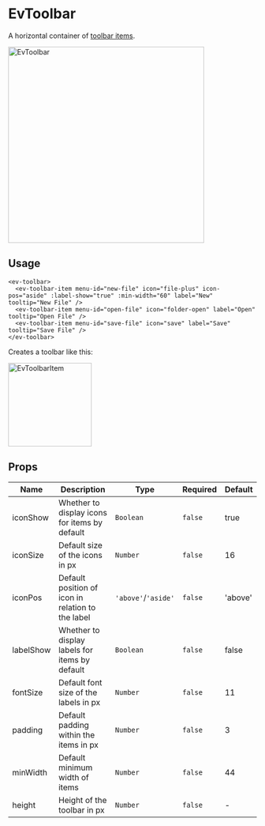 # EvToolbar

A horizontal container of [toolbar items](/EvToolbarItem).

<img width="397" alt="EvToolbar" src="https://user-images.githubusercontent.com/611996/90095800-53d93c80-dcf7-11ea-86d4-b7a558631432.png">

## Usage
```vue
<ev-toolbar>
  <ev-toolbar-item menu-id="new-file" icon="file-plus" icon-pos="aside" :label-show="true" :min-width="60" label="New" tooltip="New File" />
  <ev-toolbar-item menu-id="open-file" icon="folder-open" label="Open" tooltip="Open File" />
  <ev-toolbar-item menu-id="save-file" icon="save" label="Save" tooltip="Save File" />
</ev-toolbar>
```

Creates a toolbar like this:

<img width="169" alt="EvToolbarItem" src="https://user-images.githubusercontent.com/611996/90179446-15816300-dd73-11ea-8f9f-ada722c0c7ba.png">



## Props

<!-- @vuese:EvToolbar:props:start -->
|Name|Description|Type|Required|Default|
|---|---|---|---|---|
|iconShow|Whether to display icons for items by default|`Boolean`|`false`|true|
|iconSize|Default size of the icons in px|`Number`|`false`|16|
|iconPos|Default position of icon in relation to the label|`'above'`/`'aside'`|`false`|'above'|
|labelShow|Whether to display labels for items by default|`Boolean`|`false`|false|
|fontSize|Default font size of the labels in px|`Number`|`false`|11|
|padding|Default padding within the items in px|`Number`|`false`|3|
|minWidth|Default minimum width of items|`Number`|`false`|44|
|height|Height of the toolbar in px|`Number`|`false`|-|

<!-- @vuese:EvToolbar:props:end -->






